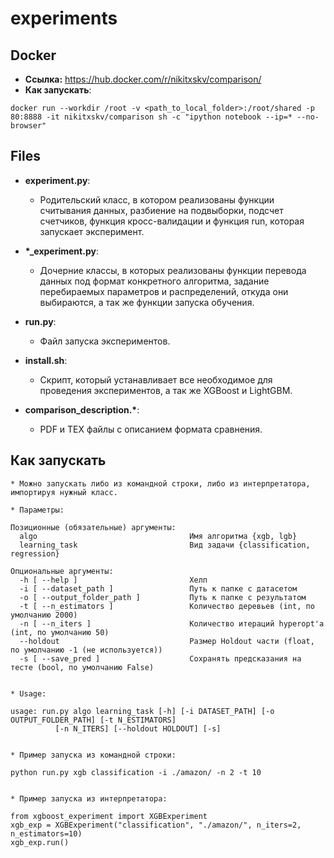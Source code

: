 # experiments

## Docker

* __Ссылка:__ https://hub.docker.com/r/nikitxskv/comparison/
* __Как запускать__:

```
docker run --workdir /root -v <path_to_local_folder>:/root/shared -p 80:8888 -it nikitxskv/comparison sh -c "ipython notebook --ip=* --no-browser"
```

## Files

* __experiment.py__:
    * Родительский класс, в котором реализованы функции считывания данных, разбиение на подвыборки, подсчет счетчиков, функция кросс-валидации и функция run, которая запускает эксперимент.

* __\*\_experiment.py__:
    * Дочерние классы, в которых реализованы функции перевода данных под формат конкретного алгоритма, задание перебираемых параметров и распределений, откуда они выбираются, а так же функции запуска обучения.

* __run.py__:
    * Файл запуска экспериментов.

* __install.sh__:
    * Скрипт, который устанавливает все необходимое для проведения экспериментов, а так же XGBoost и LightGBM.

* __comparison_description.\*__:
    * PDF и TEX файлы с описанием формата сравнения.

## Как запускать

    * Можно запускать либо из командной строки, либо из интерпретатора, импортируя нужный класс.

    * Параметры:

    Позиционные (обязательные) аргументы:
      algo                                  Имя алгоритма {xgb, lgb}
      learning_task                         Вид задачи {classification, regression}

    Опциональные аргументы:
      -h [ --help ]                         Хелп
      -i [ --dataset_path ]                 Путь к папке с датасетом
      -o [ --output_folder_path ]           Путь к папке с результатом
      -t [ --n_estimators ]                 Количество деревьев (int, по умолчанию 2000)
      -n [ --n_iters ]                      Количество итераций hyperopt'a (int, по умолчанию 50)
      --holdout                             Размер Holdout части (float, по умолчанию -1 (не используется))
      -s [ --save_pred ]                    Сохранять предсказания на тесте (bool, по умолчанию False)

    
    * Usage:

    usage: run.py algo learning_task [-h] [-i DATASET_PATH] [-o OUTPUT_FOLDER_PATH] [-t N_ESTIMATORS]
              [-n N_ITERS] [--holdout HOLDOUT] [-s]


    * Пример запуска из командной строки:

    python run.py xgb classification -i ./amazon/ -n 2 -t 10


    * Пример запуска из интерпретатора:

    from xgboost_experiment import XGBExperiment
    xgb_exp = XGBExperiment("classification", "./amazon/", n_iters=2, n_estimators=10)
    xgb_exp.run()

